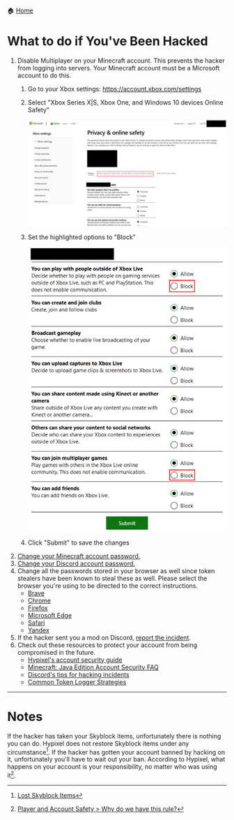 :house: [Home](README.md)
# What to do if You've Been Hacked

1. Disable Multiplayer on your Minecraft account. This prevents the hacker from logging into servers. Your Minecraft account must be a Microsoft account to do this.
   1. Go to your Xbox settings: https://account.xbox.com/settings
   2. Select "Xbox Series X|S, Xbox One, and Windows 10 devices Online Safety"
      
      ![The Xbox settings menu with "Xbox Series X|S, Xbox One, and Windows 10 devices Online Safety" highlighted](images/hacked/xbox-settings.png)
     
   3. Set the highlighted options to "Block"
      
      ![Setting the options "You can play with people outside of Xbox Live" and "You can join multiplayer games" to "Block"](images/hacked/disable-multiplayer.png)
      
   4. Click "Submit" to save the changes
2. [Change your Minecraft account password.](https://support.microsoft.com/en-us/account-billing/change-your-microsoft-account-password-fdde885b-86da-2965-69fd-4871309ef1f1)
3. [Change your Discord account password.](https://support.discord.com/hc/en-us/articles/218410947-I-forgot-my-Password-Where-can-I-set-a-new-one-)
4. Change all the passwords stored in your browser as well since token stealers have been known to steal these as well. Please select the browser you're using to be directed to the correct instructions.
   - [Brave](https://support.brave.com/hc/en-us/articles/360018185951-How-do-I-use-the-built-in-password-manager-)
   - [Chrome](https://support.google.com/chrome/answer/95606?hl=en)
   - [Firefox](https://support.mozilla.org/en-US/kb/password-manager-remember-delete-edit-logins)
   - [Microsoft Edge](https://support.microsoft.com/en-us/microsoft-edge/save-or-forget-passwords-in-microsoft-edge-b4beecb0-f2a8-1ca0-f26f-9ec247a3f336)
   - [Safari](https://support.apple.com/en-us/HT211145)
   - [Yandex](https://browser.yandex.com/help/security/passwords-manager.html)
5. If the hacker sent you a mod on Discord, [report the incident](how-to-protect-yourself-from-minecraft-token-loggers.md#in-discord).
6. Check out these resources to protect your account from being compromised in the future.
   - [Hypixel's account security guide](https://support.hypixel.net/hc/en-us/articles/360019538060)
   - [Minecraft: Java Edition Account Security FAQ](https://help.minecraft.net/hc/en-us/articles/4409227755661-Minecraft-Java-Edition-Account-Security-FAQ)
   - [Discord's tips for hacking incidents](https://discord.com/safety/360044104071-Tips-against-spam-and-hacking#Hacking-incidents-DDoS-attacks)
   - [Common Token Logger Strategies](common-token-logger-strategies.md)
-----

# Notes
If the hacker has taken your Skyblock items, unfortunately there is nothing you can do. Hypixel does not restore Skyblock items under any circumstance[^1].
If the hacker has gotten your account banned by hacking on it, unfortunately you'll have to wait out your ban. According to Hypixel, what happens on your account is your responsibility, no matter who was using it[^2].

[^1]: [Lost Skyblock Items](https://support.hypixel.net/hc/en-us/articles/360019584000-Lost-SkyBlock-Items)
[^2]: [Player and Account Safety > Why do we have this rule?](https://hypixel.net/hypixel-rules/#rule-4-section-1)

